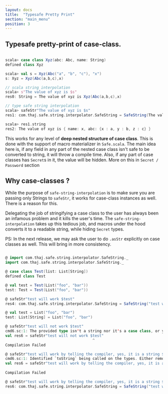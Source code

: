 ```yaml
---
layout: docs
title:  "Typesafe Pretty Print"
section: "main_menu"
position: 3
---
```


## Typesafe pretty-print of case-class.

```scala

scala> case class Xyz(abc: Abc, name: String)
defined class Xyz

scala> val s = Xyz(Abc("a", "b", "c"), "x")
s: Xyz = Xyz(Abc(a,b,c),x)

// scala string interpolation
scala> s"The value of xyz is $s"
res0: String = The value of xyz is Xyz(Abc(a,b,c),x)

// type safe string interpolation
scala> safeStr"The value of xyz is $s"
res1: com.thaj.safe.string.interpolator.SafeString = SafeString(The value of xyz is { name: x, abc: {x : a, y : b, z : c} })

scala> res1.string
res2: The value of xyz is { name: x, abc: {x : a, y : b, z : c} }
```


This works for any level of **deep nested structure of case class**. This is done with the support of macro materializer in `Safe.scala`.
The main idea here is, if any field in any part of the nested case class isn't safe to be converted to string, it will throw a compile time.
Also, if any part of case classes has `Secret`s in it, the value will be hidden. More on this in `Secret / Password` section

## Why case-classes ?

While the purpose of `safe-string-interpolation` is to make sure you are passing only Strings to `safeStr`, it works for case-class instances as well.
There is a reason for this.

Delegating the job of stringifying a case class to the user has always been an infamous problem and it kills the user's time.
The `safe-string-interpolation` takes up this tedious job, and macros under the hood converts it to a readable string, while hiding `Secret` types.

PS: In the next release, we may ask the user to do `.asStr` explicitly on case classes as well. This will bring in more consistency.

```scala

@ import com.thaj.safe.string.interpolator.SafeString._
import com.thaj.safe.string.interpolator.SafeString._

@ case class Test(list: List[String])
defined class Test

@ val test = Test(List("foo", "bar"))
test: Test = Test(List("foo", "bar"))

@ safeStr"test will work $test"
res4: com.thaj.safe.string.interpolator.SafeString = SafeString("test will work { list: foo,bar }")

@ val test = List("foo", "bar")
test: List[String] = List("foo", "bar")

@ safeStr"test will not work $test"
cmd6.sc:1: The provided type isn't a string nor it's a case class, or you might have tried a `toString` on non-strings !
val res6 = safeStr"test will not work $test"
                                       ^
Compilation Failed

@ safeStr"test will work by telling the compiler, yes, it is a string ${test.toString}"
cmd6.sc:1: Identified `toString` being called on the types. Either remove it or use <yourType>.asStr if it has an instance of Safe.
val res6 = safeStr"test will work by telling the compiler, yes, it is a string ${test.toString}"
                                                                                      ^
Compilation Failed

@ safeStr"test will work by telling the compiler, yes, it is a string ${test.asStr}"
res6: com.thaj.safe.string.interpolator.SafeString = SafeString("test will work by telling the compiler, yes, it is a string foo,bar")

```
